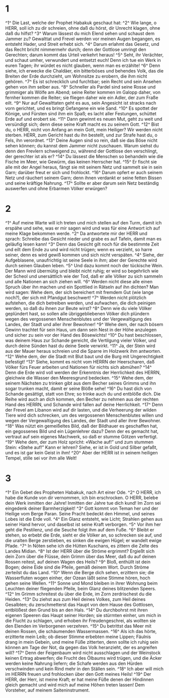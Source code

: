 # 1 
^1^ Die Last, welche der Prophet Habakuk geschaut hat: 
^2^ Wie lange, o HERR, soll ich zu dir schreien, ohne daß du hörst, dir Unrecht klagen, ohne daß du hilfst? 
^3^ Warum lässest du mich Elend sehen und schaust dem Jammer zu? Gewalttat und Frevel werden vor meinen Augen begangen, es entsteht Hader, und Streit erhebt sich. 
^4^ Darum erlahmt das Gesetz, und das Recht bricht nimmermehr durch; denn der Gottlose umringt den Gerechten; darum kommt das Urteil verkehrt heraus! 
^5^ Seht, ihr Verächter, und schaut umher, verwundert und entsetzt euch! Denn ich tue ein Werk in euren Tagen; ihr würdet es nicht glauben, wenn man es erzählte! 
^6^ Denn siehe, ich erwecke die Chaldäer, ein bitterböses und behendes Volk, das die Breiten der Erde durchzieht, um Wohnsitze zu erobern, die ihm nicht gehören. 
^7^ Es ist schrecklich und furchtbar; sein Recht und sein Ansehen gehen von ihm selber aus. 
^8^ Schneller als Pardel sind seine Rosse und grimmiger als Wölfe am Abend; seine Reiter kommen im Galopp daher, von fernher kommen die Reiter; sie fliegen daher wie ein Adler, der zum Fraße eilt. 
^9^ Nur auf Gewalttaten geht es aus, sein Angesicht ist stracks nach vorn gerichtet, und es bringt Gefangene ein wie Sand. 
^10^ Es spottet der Könige, und Fürsten sind ihm ein Spaß; es lacht aller Festungen, schüttet Erde auf und erobert sie. 
^11^ Dann gewinnt es neuen Mut, geht zu weit und versündigt sich; denn diese seine Kraft macht es zu seinem Gott. 
^12^ Bist du, o HERR, nicht von Anfang an mein Gott, mein Heiliger? Wir werden nicht sterben. HERR, zum Gericht hast du ihn bestellt, und zur Strafe hast du, o Fels, ihn verordnet. 
^13^ Deine Augen sind so rein, daß sie das Böse nicht sehen können; du kannst dem Jammer nicht zuschauen. Warum siehst du denn den Frevlern schweigend zu, während der Gottlose den verschlingt, der gerechter ist als er? 
^14^ Du lässest die Menschen so behandeln wie die Fische im Meer, wie Gewürm, das keinen Herrscher hat. 
^15^ Er fischt sie alle mit der Angel heraus, fängt sie mit seinem Netz und sammelt sie in sein Garn; darüber freut er sich und frohlockt. 
^16^ Darum opfert er auch seinem Netz und räuchert seinem Garn; denn ihnen verdankt er seine fetten Bissen und seine kräftige Nahrung. 
^17^ Sollte er aber darum sein Netz beständig auswerfen und ohne Erbarmen Völker erwürgen? 

# 2 
^1^ Auf meine Warte will ich treten und mich stellen auf den Turm, damit ich erspähe und sehe, was er mir sagen wird und was für eine Antwort ich auf meine Klage bekommen werde. 
^2^ Da antwortete mir der HERR und sprach: Schreibe das Gesicht nieder und grabe es auf Tafeln, damit man es geläufig lesen kann! 
^3^ Denn das Gesicht gilt noch für die bestimmte Zeit und eilt dem Ende zu und wird nicht trügen; wenn es verzieht, so harre seiner, denn es wird gewiß kommen und sich nicht verspäten. 
^4^ Siehe, der Aufgeblasene, unaufrichtig ist seine Seele in ihm; aber der Gerechte wird durch seinen Glauben leben. 
^5^ Und dazu kommt noch der tückische Wein. Der Mann wird übermütig und bleibt nicht ruhig; er wird so begehrlich wie der Scheol und unersättlich wie der Tod, daß er alle Völker zu sich sammeln und alle Nationen an sich ziehen will. 
^6^ Werden nicht diese alle einen Spruch über ihn machen und ein Spottlied in Rätseln auf ihn dichten? Man wird sagen: Wehe dem, der sich bereichert mit fremdem Gut (wie lange noch?), der sich mit Pfandgut beschwert! 
^7^ Werden nicht plötzlich aufstehen, die dich betreiben werden, und aufwachen, die dich peinigen werden, so daß du ihnen zur Beute wirst? 
^8^ Denn wie du viele Völker geplündert hast, so sollen alle übriggebliebenen Völker dich plündern wegen des vergossenen Menschenblutes und der Vergewaltigung des Landes, der Stadt und aller ihrer Bewohner! 
^9^ Wehe dem, der nach bösem Gewinn trachtet für sein Haus, um dann sein Nest in der Höhe anzulegen und sicher zu sein vor der Hand des Bösewichts! 
^10^ Du hast beschlossen, was deinem Haus zur Schande gereicht, die Vertilgung vieler Völker, und durch deine Sünden hast du deine Seele verwirkt. 
^11^ Ja, der Stein wird aus der Mauer heraus schreien und die Sparre im Holzwerk ihm antworten. 
^12^ Wehe dem, der die Stadt mit Blut baut und die Burg mit Ungerechtigkeit befestigt! 
^13^ Siehe, kommt es nicht vom HERRN der Heerscharen, daß Völker fürs Feuer arbeiten und Nationen für nichts sich abmühen? 
^14^ Denn die Erde wird voll werden der Erkenntnis der Herrlichkeit des HERRN, gleichwie die Wasser den Meeresgrund bedecken. 
^15^ Wehe dem, der seinem Nächsten zu trinken gibt aus dem Becher seines Grimms und ihn sogar trunken macht, damit er seine Blöße sehe! 
^16^ Du hast dich von Schande gesättigt, statt von Ehre; so trinke auch du und entblöße dich. Die Reihe wird auch an dich kommen, den Becher zu nehmen aus der rechten Hand des HERRN, und Schande wird fallen auf deine Herrlichkeit. 
^17^ Denn der Frevel am Libanon wird auf dir lasten, und die Verheerung der wilden Tiere wird dich schrecken, um des vergossenen Menschenblutes willen und wegen der Vergewaltigung des Landes, der Stadt und aller ihrer Bewohner. 
^18^ Was nützt ein gemeißeltes Bild, daß der Bildhauer es geschaffen hat, ein gegossenes Bild und ein Lügenlehrer dazu? Denn der es gemacht hat, vertraut auf sein eigenes Machwerk, so daß er stumme Götzen verfertigt. 
^19^ Wehe dem, der zum Holz spricht: «Wache auf!” und zum stummen Stein: «Stehe auf!” Kann er lehren? Siehe, er ist in Gold und Silber gefaßt, und es ist gar kein Geist in ihm! 
^20^ Aber der HERR ist in seinem heiligen Tempel, stille sei vor ihm alle Welt! 

# 3 
^1^ Ein Gebet des Propheten Habakuk, nach Art einer Ode. 
^2^ O HERR, ich habe die Kunde von dir vernommen, ich bin erschrocken. O HERR, belebe dein Werk inmitten der Jahre! Inmitten der Jahre tue dich kund! Im Zorn sei eingedenk deiner Barmherzigkeit! 
^3^ Gott kommt von Teman her und der Heilige vom Berge Paran. Seine Pracht bedeckt den Himmel, und seines Lobes ist die Erde voll. 
^4^ Ein Glanz entsteht, wie Licht; Strahlen gehen aus seiner Hand hervor, und daselbst ist seine Kraft verborgen. 
^5^ Vor ihm her geht die Pestilenz, und die Seuche folgt ihm auf dem Fuße. 
^6^ Bleibt er stehen, so erbebt die Erde, sieht er die Völker an, so schrecken sie auf, und die uralten Berge zerstieben, es sinken die ewigen Hügel; er wandelt ewige Pfade. 
^7^ In Nöten sehe ich die Hütten Kuschans, es zittern die Zelte des Landes Midian. 
^8^ Ist der HERR über die Ströme ergrimmt? Ergießt sich dein Zorn über die Flüsse, dein Grimm über das Meer, daß du auf deinen Rossen reitest, auf deinen Wagen des Heils? 
^9^ Bloß, enthüllt ist dein Bogen; deine Eide sind die Pfeile, gemäß deinem Wort. Durch Ströme zerteilst du das Land. 
^10^ Wenn die Berge dich sehen, erzittern sie; die Wasserfluten wogen einher, der Ozean läßt seine Stimme hören, hoch gehen seine Wellen. 
^11^ Sonne und Mond bleiben in ihrer Wohnung beim Leuchten deiner fliegenden Pfeile, beim Glanz deines blitzenden Speers. 
^12^ Im Grimm schreitest du über die Erde, im Zorn zerdrischest du die Heiden. 
^13^ Du ziehst aus zum Heil deines Volkes, zum Heil deines Gesalbten; du zerschmetterst das Haupt von dem Hause des Gottlosen, entblößest den Grund bis an den Hals. 
^14^ Du durchbohrst mit ihren eigenen Speeren das Haupt seiner Horden; sie stürmten einher, um mich in die Flucht zu schlagen, und erhoben ihr Freudengeschrei, als wollten sie den Elenden im Verborgenen verzehren. 
^15^ Du betrittst das Meer mit deinen Rossen, die schäumenden Wassermassen. 
^16^ Als ich das hörte, erzitterte mein Leib; ob dieser Stimme erbebten meine Lippen; Fäulnis drang in mein Gebein, und meine Füße zitterten, denn sollte ich ruhig sein können am Tage der Not, da gegen das Volk heranzieht, der es angreifen will? 
^17^ Denn der Feigenbaum wird nicht ausschlagen und der Weinstock keinen Ertrag abwerfen; die Frucht des Ölbaums wird trügen, und die Äcker werden keine Nahrung liefern; die Schafe werden aus den Hürden verschwinden und kein Rind mehr in den Ställen sein. 
^18^ Ich aber will mich im HERRN freuen und frohlocken über den Gott meines Heils! 
^19^ Der HERR, der Herr, ist meine Kraft; er hat meine Füße denen der Hindinnen gleich gemacht und wird mich auf meine Höhen treten lassen! Dem Vorsteher, auf meinem Saiteninstrument. 